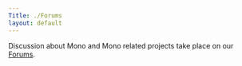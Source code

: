 ```yaml
---
Title: ./Forums
layout: default
---
```


Discussion about Mono and Mono related projects take place on our
[Forums](http://go-mono.com/forums/).
